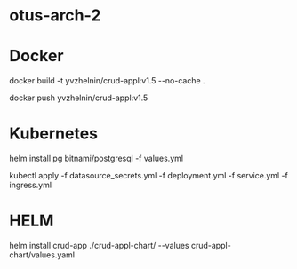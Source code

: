 # otus-arch-2

# Docker
<p>docker build -t yvzhelnin/crud-appl:v1.5 --no-cache .</p>
<p>docker push yvzhelnin/crud-appl:v1.5</p>

# Kubernetes
<p>helm install pg bitnami/postgresql -f values.yml</p>
<p>kubectl apply -f datasource_secrets.yml -f deployment.yml -f service.yml -f ingress.yml</p>

# HELM
<p>helm install crud-app ./crud-appl-chart/ --values crud-appl-chart/values.yaml</p>
